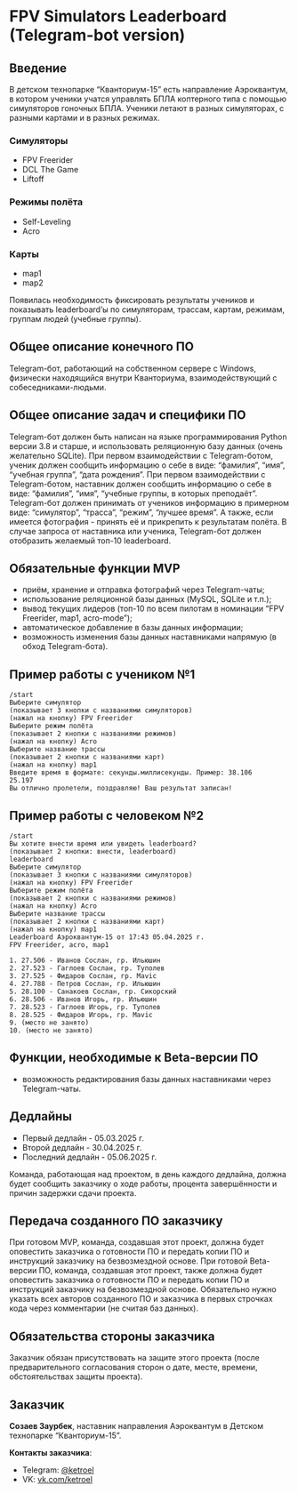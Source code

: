 # FPV Simulators Leaderboard (Telegram-bot version)

## Введение
В детском технопарке “Кванториум-15” есть направление Аэроквантум, в котором ученики учатся управлять БПЛА коптерного типа с помощью симуляторов гоночных БПЛА. Ученики летают в разных симуляторах, с разными картами и в разных режимах.

### Симуляторы
- FPV Freerider
- DCL The Game
- Liftoff

### Режимы полёта
- Self-Leveling
- Acro

### Карты
- map1
- map2

Появилась необходимость фиксировать результаты учеников и показывать leaderboard’ы по симуляторам, трассам, картам, режимам, группам людей (учебные группы).

## Общее описание конечного ПО
Telegram-бот, работающий на собственном сервере с Windows, физически находящийся внутри Кванториума, взаимодействующий с собеседниками-людьми.

## Общее описание задач и специфики ПО
Telegram-бот должен быть написан на языке программирования Python версии 3.8 и старше, и использовать реляционную базу данных (очень желательно SQLite). При первом взаимодействии с Telegram-ботом, ученик должен сообщить информацию о себе в виде: “фамилия”, “имя”, “учебная группа”, “дата рождения”. При первом взаимодействии с Telegram-ботом, наставник должен сообщить информацию о себе в виде: “фамилия”, “имя”, “учебные группы, в которых преподаёт”. Telegram-бот должен принимать от учеников информацию в примерном виде: “симулятор”, “трасса”, “режим”, “лучшее время”. А также, если имеется фотография - принять её и прикрепить к результатам полёта. В случае запроса от наставника или ученика, Telegram-бот должен отобразить желаемый топ-10 leaderboard.

## Обязательные функции MVP
- приём, хранение и отправка фотографий через Telegram-чаты;
- использование реляционной базы данных (MySQL, SQLite и т.п.);
- вывод текущих лидеров (топ-10 по всем пилотам в номинации “FPV Freerider, map1, acro-mode”);
- автоматическое добавление в базы данных информации;
- возможность изменения базы данных наставниками напрямую (в обход Telegram-бота).

## Пример работы с учеником №1
```
/start
Выберите симулятор
(показывает 3 кнопки с названиями симуляторов)
(нажал на кнопку) FPV Freerider
Выберите режим полёта
(показывает 2 кнопки с названиями режимов)
(нажал на кнопку) Acro
Выберите название трассы
(показывает 2 кнопки с названиями карт)
(нажал на кнопку) map1
Введите время в формате: секунды.миллисекунды. Пример: 38.106
25.197
Вы отлично пролетели, поздравляю! Ваш результат записан!
```

## Пример работы с человеком №2
```
/start
Вы хотите внести время или увидеть leaderboard?
(показывает 2 кнопки: внести, leaderboard)
leaderboard
Выберите симулятор
(показывает 3 кнопки с названиями симуляторов)
(нажал на кнопку) FPV Freerider
Выберите режим полёта
(показывает 2 кнопки с названиями режимов)
(нажал на кнопку) Acro
Выберите название трассы
(показывает 2 кнопки с названиями карт)
(нажал на кнопку) map1
Leaderboard Аэроквантум-15 от 17:43 05.04.2025 г.
FPV Freerider, acro, map1

1. 27.506 - Иванов Сослан, гр. Ильюшин
2. 27.523 - Гаглоев Сослан, гр. Туполев
3. 27.525 - Фидаров Сослан, гр. Mavic
4. 27.788 - Петров Сослан, гр. Ильюшин
5. 28.100 - Санакоев Сослан, гр. Сикорский
6. 28.506 - Иванов Игорь, гр. Ильюшин
7. 28.523 - Гаглоев Игорь, гр. Туполев
8. 28.525 - Фидаров Игорь, гр. Mavic
9. (место не занято)
10. (место не занято)
```

## Функции, необходимые к Beta-версии ПО
- возможность редактирования базы данных наставниками через Telegram-чаты.

## Дедлайны
- Первый дедлайн - 05.03.2025 г.
- Второй дедлайн - 30.04.2025 г.
- Последний дедлайн - 05.06.2025 г.

Команда, работающая над проектом, в день каждого дедлайна, должна будет сообщить заказчику о ходе работы, процента завершённости и причин задержки сдачи проекта.

## Передача созданного ПО заказчику
При готовом MVP, команда, создавшая этот проект, должна будет оповестить заказчика о готовности ПО и передать копии ПО и инструкций заказчику на безвозмездной основе. При готовой Beta-версии ПО, команда, создавшая этот проект, также должна будет оповестить заказчика о готовности ПО и передать копии ПО и инструкций заказчику на безвозмездной основе. Обязательно нужно указать всех авторов созданного ПО и заказчика в первых строчках кода через комментарии (не считая баз данных).

## Обязательства стороны заказчика
Заказчик обязан присутствовать на защите этого проекта (после предварительного согласования сторон о дате, месте, времени, обстоятельствах защиты проекта).

## Заказчик
**Созаев Заурбек**, наставник направления Аэроквантум в Детском технопарке “Кванториум-15”.

**Контакты заказчика**:
- Telegram: [@ketroel](https://t.me/ketroel)
- VK: [vk.com/ketroel](https://vk.com/ketroel)
